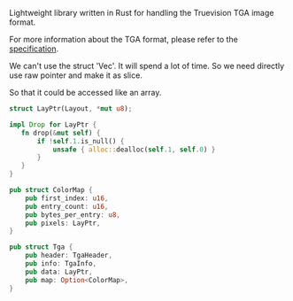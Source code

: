 Lightweight library written in Rust for handling the Truevision TGA image format.

For more information about the TGA format, please refer to the [specification](http://www.dca.fee.unicamp.br/~martino/disciplinas/ea978/tgaffs.pdf).

We can't use the struct 'Vec'. It will spend a lot of time. So we need directly use raw pointer and make it as slice.

So that it could be accessed like an array.


```rust
struct LayPtr(Layout, *mut u8);

impl Drop for LayPtr {
   fn drop(&mut self) {
       if !self.1.is_null() {
           unsafe { alloc::dealloc(self.1, self.0) }
       }
   } 
}

pub struct ColorMap {
    pub first_index: u16,
    pub entry_count: u16,
    pub bytes_per_entry: u8,
    pub pixels: LayPtr,
}

pub struct Tga {
    pub header: TgaHeader,
    pub info: TgaInfo,
    pub data: LayPtr,
    pub map: Option<ColorMap>,
}
```
